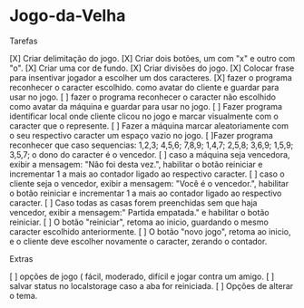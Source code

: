 # Jogo-da-Velha

Tarefas

[X] Criar delimitação do jogo.
[X] Criar dois botões, um com "x" e outro com "o".
[X] Criar uma cor de fundo.
[X] Criar divisões do jogo.
[X] Colocar frase para insentivar jogador a escolher um dos caracteres.
[X] fazer o programa reconhecer o caracter escolhido. como avatar do cliente e guardar para usar no jogo.
[ ] fazer o programa reconhecer o caracter não escolhido como avatar da máquina e guardar para usar no jogo.
[ ] Fazer programa identificar local onde cliente clicou no jogo e marcar visualmente com o caracter que o represente.
[ ] Fazer a máquina marcar aleatoriamente com o seu respectivo caracter um espaço vazio no jogo.
[ ]Fazer programa reconhecer que caso sequencias: 1,2,3; 4,5,6; 7,8,9; 1,4,7; 2,5,8; 3,6,9; 1,5,9; 3,5,7; o dono do caracter é o vencedor.
[ ] caso a máquina seja vencedora, exibir a mensagem: "Não foi desta vez.", habilitar o botão reiniciar e incrementar 1 a mais ao contador ligado ao respectivo caracter.
[ ] caso o cliente seja o vencedor, exibir a mensagem: "Você é o vencedor.", habilitar o botão reiniciar e incrementar 1 a mais ao contador ligado ao respectivo caracter.
[ ] Caso todas as casas forem preenchidas sem que haja vencedor, exibir a mensagem:" Partida empatada." e habilitar o botão reiniciar.
[ ] O botão "reiniciar", retoma ao inicio, guardando o mesmo caracter escolhido anteriormente.
[ ] O botão "novo jogo", retoma ao inicio, e o cliente deve escolher novamente o caracter, zerando o contador. 


Extras

[ ] opções de jogo ( fácil, moderado, difícil e jogar contra um amigo.
[ ] salvar status no localstorage caso a aba for reiniciada.
[ ] Opções de alterar o tema.
